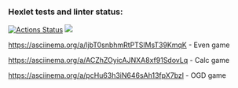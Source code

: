 ### Hexlet tests and linter status:
[![Actions Status](https://github.com/FirefullHawk/java-project-61/workflows/hexlet-check/badge.svg)](https://github.com/FirefullHawk/java-project-61/actions) <a href="https://codeclimate.com/github/FirefullHawk/java-project-61/maintainability"><img src="https://api.codeclimate.com/v1/badges/c42eaaa913d5821535fe/maintainability" /></a>

https://asciinema.org/a/ljbT0snbhmRtPTSlMsT39KmqK - Even game

https://asciinema.org/a/ACZhZOyicAJNXA8xf91SdovLq - Calc game

https://asciinema.org/a/pcHu63h3iN646sAh13fpX7bzl - OGD game
